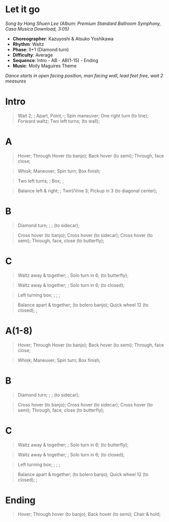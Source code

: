 # Let it go
*Song by Hang Shuen Lee (Album: Premium Standard Ballroom Symphony, Casa Musica Download, 3:05)*

* **Choreographer**: Kazuyoshi & Atsuko Yoshikawa
* **Rhythm**: Waltz
* **Phase**: II+1 (Diamond turn)
* **Difficulty**: Average
* **Sequence**: Intro - AB - AB(1-15) - Ending
* **Music**: Molly Maguires Theme

*Dance starts in open facing position, man facing wall, lead feet free, wait 2 measures*

# Intro

> Wait 2; ; Apart, Point,-; Spin maneuver; One right turn (to line);
> Forward waltz; Two left turns; (to wall);

# A

> Hover; Through Hover (to banjo); Back hover (to semi); Through, face close;

> Whisk; Maneuver; Spin turn; Box finish;

> Two left turns; ; Box; ;

> Balance left & right; ; Twirl/Vine 3; Pickup in 3 (to diagonal center);

# B

> Diamond turn; ; ; (to sidecar);

> Cross hover (to banjo); Cross hover (to sidecar); Cross hover (to semi); Through, face, close (to butterfly);

# C


> Waltz away & together; ; Solo turn in 6; (to butterfly);

> Waltz away & together; ; Solo turn in 6; (to closed);

> Left turning box; ; ; ;

> Balance apart & together; (to bolero banjo); Quick wheel 12 (to closed); ;

# A(1-8)

> Hover; Through Hover (to banjo); Back hover (to semi); Through, face close;

> Whisk; Maneuver; Spin turn; Box finish;


# B

> Diamond turn; ; ; (to sidecar);

> Cross hover (to banjo); Cross hover (to sidecar); Cross hover (to semi); Through, face, close (to butterfly);

# C

> Waltz away & together; ; Solo turn in 6; (to butterfly);

> Waltz away & together; ; Solo turn in 6; (to closed);

> Left turning box; ; ; ;

> Balance apart & together; (to bolero banjo); Quick wheel 12 (to closed); ;

# Ending

> Hover; Through hover (to banjo); Back hover (to semi); Chair & hold;

